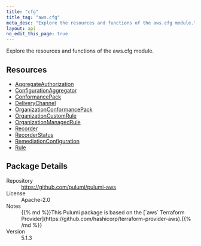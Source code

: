 ```yaml
---
title: "cfg"
title_tag: "aws.cfg"
meta_desc: "Explore the resources and functions of the aws.cfg module."
layout: api
no_edit_this_page: true
---
```


<!-- WARNING: this file was generated by Pulumi Docs Generator. -->
<!-- Do not edit by hand unless you're certain you know what you are doing! -->

Explore the resources and functions of the aws.cfg module.

<h2 id="resources">Resources</h2>
<ul class="api">
    <li><a href="aggregateauthorization" title="AggregateAuthorization"><span class="api-symbol api-symbol--resource"></span>AggregateAuthorization</a></li>
    <li><a href="configurationaggregator" title="ConfigurationAggregator"><span class="api-symbol api-symbol--resource"></span>ConfigurationAggregator</a></li>
    <li><a href="conformancepack" title="ConformancePack"><span class="api-symbol api-symbol--resource"></span>ConformancePack</a></li>
    <li><a href="deliverychannel" title="DeliveryChannel"><span class="api-symbol api-symbol--resource"></span>DeliveryChannel</a></li>
    <li><a href="organizationconformancepack" title="OrganizationConformancePack"><span class="api-symbol api-symbol--resource"></span>OrganizationConformancePack</a></li>
    <li><a href="organizationcustomrule" title="OrganizationCustomRule"><span class="api-symbol api-symbol--resource"></span>OrganizationCustomRule</a></li>
    <li><a href="organizationmanagedrule" title="OrganizationManagedRule"><span class="api-symbol api-symbol--resource"></span>OrganizationManagedRule</a></li>
    <li><a href="recorder" title="Recorder"><span class="api-symbol api-symbol--resource"></span>Recorder</a></li>
    <li><a href="recorderstatus" title="RecorderStatus"><span class="api-symbol api-symbol--resource"></span>RecorderStatus</a></li>
    <li><a href="remediationconfiguration" title="RemediationConfiguration"><span class="api-symbol api-symbol--resource"></span>RemediationConfiguration</a></li>
    <li><a href="rule" title="Rule"><span class="api-symbol api-symbol--resource"></span>Rule</a></li>
</ul>

<h2 id="package-details">Package Details</h2>
<dl class="package-details">
	<dt>Repository</dt>
	<dd><a href="https://github.com/pulumi/pulumi-aws">https://github.com/pulumi/pulumi-aws</a></dd>
	<dt>License</dt>
	<dd>Apache-2.0</dd>
	<dt>Notes</dt>
	<dd>{{% md %}}This Pulumi package is based on the [`aws` Terraform Provider](https://github.com/hashicorp/terraform-provider-aws).{{% /md %}}</dd>
	<dt>Version</dt>
	<dd>5.1.3</dd>
</dl>

